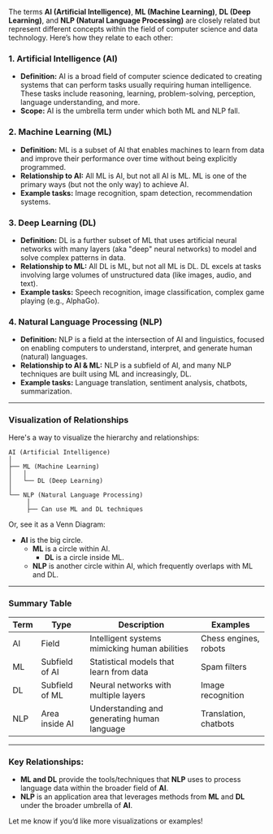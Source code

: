 The terms **AI (Artificial Intelligence)**, **ML (Machine Learning)**, **DL (Deep Learning)**, and **NLP (Natural Language Processing)** are closely related but represent different concepts within the field of computer science and data technology. Here’s how they relate to each other:

### 1. **Artificial Intelligence (AI)**
- **Definition:** AI is a broad field of computer science dedicated to creating systems that can perform tasks usually requiring human intelligence. These tasks include reasoning, learning, problem-solving, perception, language understanding, and more.
- **Scope:** AI is the umbrella term under which both ML and NLP fall.

### 2. **Machine Learning (ML)**
- **Definition:** ML is a subset of AI that enables machines to learn from data and improve their performance over time without being explicitly programmed.
- **Relationship to AI:** All ML is AI, but not all AI is ML. ML is one of the primary ways (but not the only way) to achieve AI.
- **Example tasks:** Image recognition, spam detection, recommendation systems.

### 3. **Deep Learning (DL)**
- **Definition:** DL is a further subset of ML that uses artificial neural networks with many layers (aka "deep" neural networks) to model and solve complex patterns in data.
- **Relationship to ML:** All DL is ML, but not all ML is DL. DL excels at tasks involving large volumes of unstructured data (like images, audio, and text).
- **Example tasks:** Speech recognition, image classification, complex game playing (e.g., AlphaGo).

### 4. **Natural Language Processing (NLP)**
- **Definition:** NLP is a field at the intersection of AI and linguistics, focused on enabling computers to understand, interpret, and generate human (natural) languages.
- **Relationship to AI & ML:** NLP is a subfield of AI, and many NLP techniques are built using ML and increasingly, DL.
- **Example tasks:** Language translation, sentiment analysis, chatbots, summarization.

---

### **Visualization of Relationships**

Here's a way to visualize the hierarchy and relationships:

```
AI (Artificial Intelligence)
│
├── ML (Machine Learning)
│   │
│   └── DL (Deep Learning)
│
└── NLP (Natural Language Processing)
     │
     ├── Can use ML and DL techniques
```

Or, see it as a Venn Diagram:

- **AI** is the big circle.
    - **ML** is a circle within AI.
        - **DL** is a circle inside ML.
    - **NLP** is another circle within AI, which frequently overlaps with ML and DL.

---

### **Summary Table**

| Term | Type           | Description                                            | Examples             |
|------|----------------|-------------------------------------------------------|----------------------|
| AI   | Field          | Intelligent systems mimicking human abilities         | Chess engines, robots|
| ML   | Subfield of AI | Statistical models that learn from data               | Spam filters         |
| DL   | Subfield of ML | Neural networks with multiple layers                  | Image recognition    |
| NLP  | Area inside AI | Understanding and generating human language           | Translation, chatbots|

---

### **Key Relationships:**
- **ML and DL** provide the tools/techniques that **NLP** uses to process language data within the broader field of **AI**.
- **NLP** is an application area that leverages methods from **ML** and **DL** under the broader umbrella of **AI**.

Let me know if you’d like more visualizations or examples!
